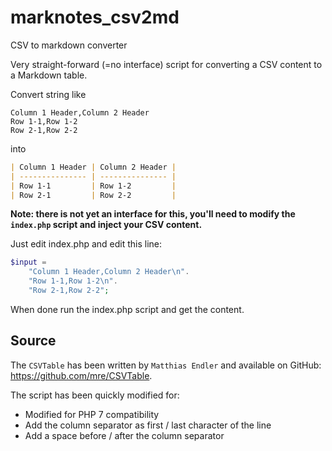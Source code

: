 # marknotes_csv2md

CSV to markdown converter

Very straight-forward (=no interface) script for converting a CSV content to a Markdown table.

Convert string like

```text
Column 1 Header,Column 2 Header
Row 1-1,Row 1-2
Row 2-1,Row 2-2
```

into

```markdown
| Column 1 Header | Column 2 Header |
| --------------- | --------------- |
| Row 1-1         | Row 1-2         |
| Row 2-1         | Row 2-2         |
```

**Note: there is not yet an interface for this, you'll need to modify the `index.php` script and inject your CSV content.**

Just edit index.php and edit this line:

```php
$input = 
	"Column 1 Header,Column 2 Header\n".
	"Row 1-1,Row 1-2\n".
	"Row 2-1,Row 2-2";
```

When done run the index.php script and get the content.

## Source

The `CSVTable` has been written by `Matthias Endler` and available on GitHub: https://github.com/mre/CSVTable.

The script has been quickly modified for:

* Modified for PHP 7 compatibility
* Add the column separator as first / last character of the line
* Add a space before / after the column separator
